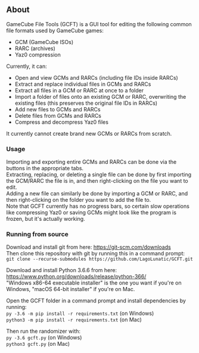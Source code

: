 
## About

GameCube File Tools (GCFT) is a GUI tool for editing the following common file formats used by GameCube games:
* GCM (GameCube ISOs)
* RARC (archives)
* Yaz0 compression

Currently, it can:
* Open and view GCMs and RARCs (including file IDs inside RARCs)
* Extract and replace individual files in GCMs and RARCs
* Extract all files in a GCM or RARC at once to a folder
* Import a folder of files onto an existing GCM or RARC, overwriting the existing files (this preserves the original file IDs in RARCs)
* Add new files to GCMs and RARCs
* Delete files from GCMs and RARCs
* Compress and decompress Yaz0 files

It currently cannot create brand new GCMs or RARCs from scratch.  

### Usage

Importing and exporting entire GCMs and RARCs can be done via the buttons in the appropriate tabs.  
Extracting, replacing, or deleting a single file can be done by first importing the GCM/RARC the file is in, and then right-clicking on the file you want to edit.  
Adding a new file can similarly be done by importing a GCM or RARC, and then right-clicking on the folder you want to add the file to.  
Note that GCFT currently has no progress bars, so certain slow operations like compressing Yaz0 or saving GCMs might look like the program is frozen, but it's actually working.  

### Running from source

Download and install git from here: https://git-scm.com/downloads  
Then clone this repository with git by running this in a command prompt:  
`git clone --recurse-submodules https://github.com/LagoLunatic/GCFT.git`  

Download and install Python 3.6.6 from here: https://www.python.org/downloads/release/python-366/  
"Windows x86-64 executable installer" is the one you want if you're on Windows, "macOS 64-bit installer" if you're on Mac.  

Open the GCFT folder in a command prompt and install dependencies by running:  
`py -3.6 -m pip install -r requirements.txt` (on Windows)  
`python3 -m pip install -r requirements.txt` (on Mac)  

Then run the randomizer with:  
`py -3.6 gcft.py` (on Windows)  
`python3 gcft.py` (on Mac)  
